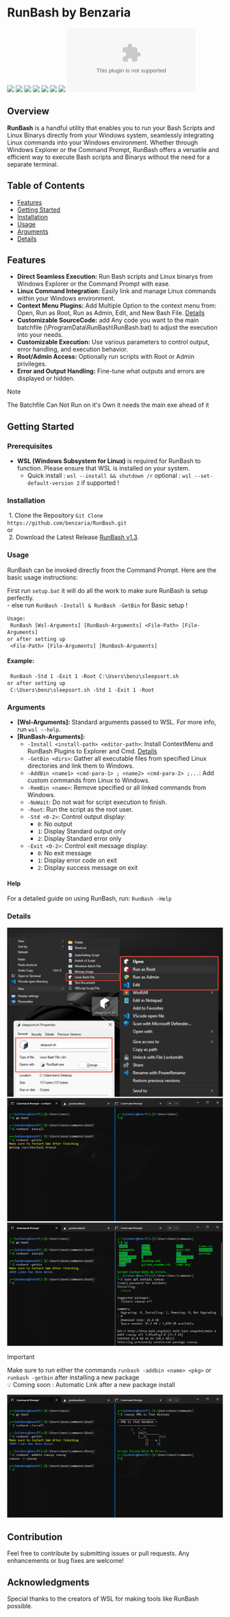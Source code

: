 # RunBash by Benzaria
![](https://img.shields.io/badge/Windows-blue) ![](https://img.shields.io/badge/Linux-white?logo=linux&logoColor=black) ![](https://img.shields.io/badge/Batch-blue) ![](https://img.shields.io/badge/Bash-white?logo=gnubash&logoColor=black) ![](https://img.shields.io/badge/-blue?logo=c&logoColor=white) ![](https://img.shields.io/github/repo-size/benzaria/runbash) <!--[](https://img.shields.io/github/downloads/benzaria/runbash/total)--> ![](https://img.shields.io/badge/RunBash-green) ![](https://img.shields.io/github/size/benzaria/runbash/RunBash.exe) ![]() ![]()

## Overview
**RunBash** is a handful utility that enables you to run your Bash Scripts and Linux Binarys directly from your Windows system, seamlessly integrating Linux commands into your Windows environment. Whether through Windows Explorer or the Command Prompt, RunBash offers a versatile and efficient way to execute Bash scripts and Binarys without the need for a separate terminal.

## Table of Contents
 - [Features](#features)
 - [Getting Started](#getting-started)
 - [Installation](#installation)
 - [Usage](#usage)
 - [Arguments](#arguments)
 - [Details](#details)


## Features
- **Direct Seamless Execution:** Run Bash scripts and Linux binarys from Windows Explorer or the Command Prompt with ease.
- **Linux Command Integration:** Easily link and manage Linux commands within your Windows environment.
- **Context Menu Plugins:** Add Multiple Option to the context menu from: Open, Run as Root, Run as Admin, Edit, and New Bash File. [Details](#details)
- **Customizable SourceCode:** add Any code you want to the main batchfile (\ProgramData\RunBash\RunBash.bat) to adjust the execution into your needs.  
- **Customizable Execution:** Use various parameters to control output, error handling, and execution behavior.
- **Root/Admin Access:** Optionally run scripts with Root or Admin privileges.
- **Error and Output Handling:** Fine-tune what outputs and errors are displayed or hidden.
> [!NOTE]
> The Batchfile Can Not Run on it's Own it needs the main exe ahead of it   

## Getting Started
### Prerequisites
- **WSL (Windows Subsystem for Linux)** is required for RunBash to function. Please ensure that WSL is installed on your system.  
  - Quick install : `wsl --install && shutdown /r` optional : `wsl --set-default-version 2` if supported !

### Installation
 1. Clone the Repository `Git Clone https://github.com/benzaria/RunBash.git`  
or  
 2. Download the Latest Release [RunBash v1.3](https://github.com/benzaria/RunBash/archive/refs/tags/1.3.zip).  

### Usage
RunBash can be invoked directly from the Command Prompt. Here are the basic usage instructions:

First run `setup.bat` it will do all the work to make sure RunBash is setup perfectly.  
\- else run `RunBash -Install & RunBash -GetBin` for Basic setup !  

```
Usage:
 RunBash [Wsl-Arguments] [RunBash-Arguments] <File-Path> [File-Arguments]  
or after setting up 
 <File-Path> [File-Arguments] [RunBash-Arguments]
```

#### Example:
```
 RunBash -Std 1 -Exit 1 -Root C:\Users\benz\sleepsort.sh
or after setting up
 C:\Users\benz\sleepsort.sh -Std 1 -Exit 1 -Root
```

### Arguments
- **[Wsl-Arguments]:** Standard arguments passed to WSL. For more info, run `wsl --help`.
- **[RunBash-Arguments]:**
  - `-Install <install-path> <editor-path>`: Install ContextMenu and RunBash Plugins to Explorer and Cmd. [Details](#details)
  - `-GetBin <dirs>`: Gather all executable files from specified Linux directories and link them to Windows.
  - `-AddBin <name1> <cmd-para-1> ; <name2> <cmd-para-2> ;...`: Add custom commands from Linux to Windows.
  - `-RemBin <name>`: Remove specified or all linked commands from Windows.
  - `-NoWait`: Do not wait for script execution to finish.
  - `-Root`: Run the script as the root user.
  - `-Std <0-2>`: Control output display:
    - `0`: No output
    - `1`: Display Standard output only
    - `2`: Display Standard error only
  - `-Exit <0-2>`: Control exit message display:
    - `0`: No exit message
    - `1`: Display error code on exit
    - `2`: Display success message on exit

#### Help
For a detailed guide on using RunBash, run: `RunBash -Help`

### Details
![Explorer/Context Menu](/images/ContextMenu.png)
![RunBash in Action](/images/RunBash%20in%20Action%20(1).png)
![RunBash in Action](/images/RunBash%20in%20Action%20(2).png)
> [!IMPORTANT]
> Make sure to run either the commands `runbash -addbin <name> <pkg>` or `runbash -getbin` after installing a new package  
> :bulb: Coming soon : Automatic Link after a new package install

![RunBash in Action](/images/RunBash%20in%20Action%20(3).png)

## Contribution
Feel free to contribute by submitting issues or pull requests. Any enhancements or bug fixes are welcome!

## Acknowledgments
Special thanks to the creators of WSL for making tools like RunBash possible.
